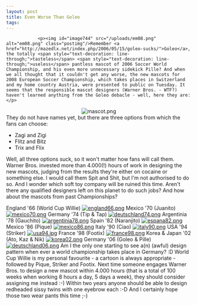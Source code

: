 ```yaml
---
layout: post
title: Even Worse Than Goleo
tags:
---
```



                <p><img id="image744" src="/uploads/em08.png" alt="em08.png" class="postimg"/>Remember <a href="http://mazedlx.net/index.php/2006/05/15/goleo-sucks/">Goleo</a>, the totally <span style="text-decoration: line-through;">tasteless</span> <span style="text-decoration: line-through;">useless</span> pantless mascot of 2006 Soccer World Championship, and his even more unnecessary sidekick Pille? And when we all thought that it couldn't get any worse, the new mascots for 2008 European Soccer Championship, which takes places in Switzerland and my home country Austria, were presented to public on Tuesday. It seems that the responsible mascot designers (Warner Bros. - WTF?) haven't learned anything from the Goleo debacle - well, here they are:</p>
<div style="text-align: center;">
<img id="image739" src="/uploads/mascot.png" alt="mascot.png" /></div>They do not have names yet, but there are three options from which the fans can choose:
<ul>
    <li>Zagi and Zigi</li>
    <li>Flitz and Bitz</li>
    <li>Trix and Flix</li>
</ul>
Well, all three options suck, so it won't matter how fans will call them. Warner Bros. invested more than 4.000(!) hours of work in designing the new mascots, judging from the results they're either on cocaine or something else.
I would call them Spit and Shit, but I'm not authorised to do so. And I wonder which soft toy company will be ruined this time. Aren't there any qualified designers left on this planet to do such jobs? And how about the mascots from past Championships?

England '66 (World Cup Willie)
<a class="imagelink" href="/uploads/england66.png" title="england66.png"><img id="image741" src="/uploads/england66.thumbnail.png" alt="england66.png" /></a>
Mexico '70 (Juanito)
<a class="imagelink" href="/uploads/mexico70.png" title="mexico70.png"><img id="image742" src="/uploads/mexico70.thumbnail.png" alt="mexico70.png" /></a>
Germany '74 (Tip &amp; Tap)
<a class="imagelink" href="/uploads/deutschland74.png" title="deutschland74.png"><img id="image743" src="/uploads/deutschland74.thumbnail.png" alt="deutschland74.png" /></a>
Argentinia '78 (Gauchito)
<a class="imagelink" href="/uploads/argentinia78.png" title="argentinia78.png"><img id="image745" src="/uploads/argentinia78.thumbnail.png" alt="argentinia78.png" /></a>
Spain '82 (Naranjito)
<a class="imagelink" href="/uploads/espana82.png" title="espana82.png"><img id="image746" src="/uploads/espana82.thumbnail.png" alt="espana82.png" /></a>
Mexico '86 (Pique)
<a class="imagelink" href="/uploads/mexico86.png" title="mexico86.png"><img id="image747" src="/uploads/mexico86.thumbnail.png" alt="mexico86.png" /></a>
Italy '90 (Ciao)
<a class="imagelink" href="/uploads/italy90.png" title="italy90.png"><img id="image748" src="/uploads/italy90.thumbnail.png" alt="italy90.png" /></a>
USA '94 (Striker)
<a class="imagelink" href="/uploads/usa94.jpg" title="usa94.jpg"><img id="image749" src="/uploads/usa94.thumbnail.jpg" alt="usa94.jpg" /></a>
France '98 (Footix)
<a class="imagelink" href="/uploads/france98.png" title="france98.png"><img id="image750" src="/uploads/france98.thumbnail.png" alt="france98.png" /></a>
Korea &amp; Japan '02 (Ato, Kaz &amp; Nik)
<a class="imagelink" href="/uploads/korea02.png" title="korea02.png"><img id="image751" src="/uploads/korea02.thumbnail.png" alt="korea02.png" /></a>
Germany '06 (Goleo &amp; Pille)
<a class="imagelink" href="/uploads/deutschland06.png" title="deutschland06.png"><img id="image752" src="/uploads/deutschland06.thumbnail.png" alt="deutschland06.png" /></a>
Am I the only one starting to see a(n) (awful) design pattern when ever a world championship takes place in Germany? :D World Cup Willie is my personal favourite - a cartoon is always appropriate - followed by Pique, Striker and Footix. Next time someone engages Warner Bros. to design a new mascot within 4.000 hours (that is a total of 100 weeks when working 8 hours a day, 5 days a week), they should consider assigning me instead :-) Within two years anyone should be able to design redheaded sissy twins with one eyebrow each :-D And I certainly hope those two wear pants this time ;-)
